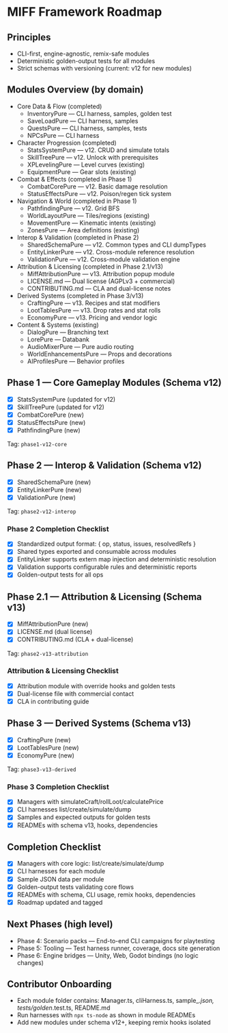 # MIFF Framework Roadmap

## Principles
- CLI-first, engine-agnostic, remix-safe modules
- Deterministic golden-output tests for all modules
- Strict schemas with versioning (current: v12 for new modules)

## Modules Overview (by domain)
- Core Data & Flow (completed)
  - InventoryPure — CLI harness, samples, golden test
  - SaveLoadPure — CLI harness, samples
  - QuestsPure — CLI harness, samples, tests
  - NPCsPure — CLI harness
- Character Progression (completed)
  - StatsSystemPure — v12. CRUD and simulate totals
  - SkillTreePure — v12. Unlock with prerequisites
  - XPLevelingPure — Level curves (existing)
  - EquipmentPure — Gear slots (existing)
- Combat & Effects (completed in Phase 1)
  - CombatCorePure — v12. Basic damage resolution
  - StatusEffectsPure — v12. Poison/regen tick system
- Navigation & World (completed in Phase 1)
  - PathfindingPure — v12. Grid BFS
  - WorldLayoutPure — Tiles/regions (existing)
  - MovementPure — Kinematic intents (existing)
  - ZonesPure — Area definitions (existing)
- Interop & Validation (completed in Phase 2)
  - SharedSchemaPure — v12. Common types and CLI dumpTypes
  - EntityLinkerPure — v12. Cross-module reference resolution
  - ValidationPure — v12. Cross-module validation engine
- Attribution & Licensing (completed in Phase 2.1/v13)
  - MiffAttributionPure — v13. Attribution popup module
  - LICENSE.md — Dual license (AGPLv3 + commercial)
  - CONTRIBUTING.md — CLA and dual-license notes
- Derived Systems (completed in Phase 3/v13)
  - CraftingPure — v13. Recipes and stat modifiers
  - LootTablesPure — v13. Drop rates and stat rolls
  - EconomyPure — v13. Pricing and vendor logic
- Content & Systems (existing)
  - DialogPure — Branching text
  - LorePure — Databank
  - AudioMixerPure — Pure audio routing
  - WorldEnhancementsPure — Props and decorations
  - AIProfilesPure — Behavior profiles

## Phase 1 — Core Gameplay Modules (Schema v12)
- [x] StatsSystemPure (updated for v12)
- [x] SkillTreePure (updated for v12)
- [x] CombatCorePure (new)
- [x] StatusEffectsPure (new)
- [x] PathfindingPure (new)

Tag: `phase1-v12-core`

## Phase 2 — Interop & Validation (Schema v12)
- [x] SharedSchemaPure (new)
- [x] EntityLinkerPure (new)
- [x] ValidationPure (new)

Tag: `phase2-v12-interop`

### Phase 2 Completion Checklist
- [x] Standardized output format: { op, status, issues, resolvedRefs }
- [x] Shared types exported and consumable across modules
- [x] EntityLinker supports extern map injection and deterministic resolution
- [x] Validation supports configurable rules and deterministic reports
- [x] Golden-output tests for all ops

## Phase 2.1 — Attribution & Licensing (Schema v13)
- [x] MiffAttributionPure (new)
- [x] LICENSE.md (dual license)
- [x] CONTRIBUTING.md (CLA + dual-license)

Tag: `phase2-v13-attribution`

### Attribution & Licensing Checklist
- [x] Attribution module with override hooks and golden tests
- [x] Dual-license file with commercial contact
- [x] CLA in contributing guide

## Phase 3 — Derived Systems (Schema v13)
- [x] CraftingPure (new)
- [x] LootTablesPure (new)
- [x] EconomyPure (new)

Tag: `phase3-v13-derived`

### Phase 3 Completion Checklist
- [x] Managers with simulateCraft/rollLoot/calculatePrice
- [x] CLI harnesses list/create/simulate/dump
- [x] Samples and expected outputs for golden tests
- [x] READMEs with schema v13, hooks, dependencies

## Completion Checklist
- [x] Managers with core logic: list/create/simulate/dump
- [x] CLI harnesses for each module
- [x] Sample JSON data per module
- [x] Golden-output tests validating core flows
- [x] READMEs with schema, CLI usage, remix hooks, dependencies
- [x] Roadmap updated and tagged

## Next Phases (high level)
- Phase 4: Scenario packs — End-to-end CLI campaigns for playtesting
- Phase 5: Tooling — Test harness runner, coverage, docs site generation
- Phase 6: Engine bridges — Unity, Web, Godot bindings (no logic changes)

## Contributor Onboarding
- Each module folder contains: Manager.ts, cliHarness.ts, sample_*.json, tests/golden*.test.ts, README.md
- Run harnesses with `npx ts-node` as shown in module READMEs
- Add new modules under schema v12+, keeping remix hooks isolated
